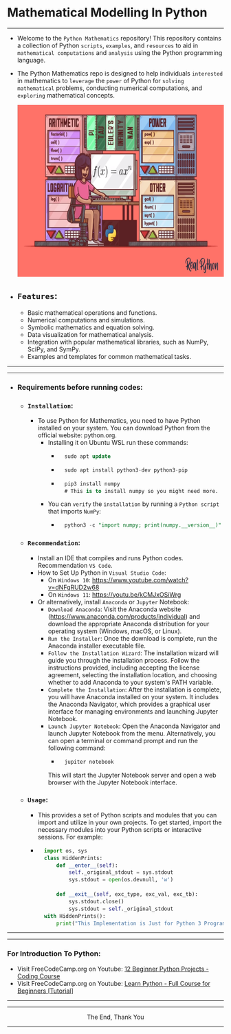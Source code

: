 #              Mathematical Modelling In Python
---
- Welcome to the `Python Mathematics` repository! This repository contains a collection of Python `scripts`, `examples`, and `resources` to aid in `mathematical computations` and `analysis` using the Python programming language.
- The Python Mathematics repo is designed to help individuals `interested` in mathematics to `leverage` the `power` of Python for `solving mathematical` problems, conducting numerical computations, and `exploring` mathematical concepts.

    <img src="./Images/Math.png" alt="Mathematical Modelling" width="100%" height="400">

- ## `Features`:
  - Basic mathematical operations and functions.
  - Numerical computations and simulations.
  - Symbolic mathematics and equation solving.
  - Data visualization for mathematical analysis.
  - Integration with popular mathematical libraries, such as NumPy, SciPy, and SymPy.
  - Examples and templates for common mathematical tasks.
---
---
- ### Requirements before running codes:
  - ### `Installation`:
    - To use Python for Mathematics, you need to have Python installed on your system. You can download Python from the official website: python.org.
        - Installing it on Ubuntu WSL run these commands:
            - ```sql
                sudo apt update
            - ```sql
                sudo apt install python3-dev python3-pip
            - ```sql
                pip3 install numpy
                # This is to install numpy so you might need more.
        - You can `verify` the `installation` by running a `Python script` that imports `NumPy`:
            - ```sql
                python3 -c "import numpy; print(numpy.__version__)"
  - ### `Recommendation`:
    - Install an IDE that compiles and runs Python codes. Recommendation `VS Code`.
    - How to Set Up Python in `Visual Studio Code`:
        - On `Windows 10`: https://www.youtube.com/watch?v=dNFgRUD2w68
        - On `Windows 11`: https://youtu.be/kCMJxOSiWrg
    - Or alternatively, install `Anaconda` or `Jupyter` Notebook:
        - `Download Anaconda`: Visit the Anaconda website (https://www.anaconda.com/products/individual) and download the appropriate Anaconda distribution for your operating system (Windows, macOS, or Linux).
        - `Run the Installer`: Once the download is complete, run the Anaconda installer executable file.
        - `Follow the Installation Wizard`: The installation wizard will guide you through the installation process. Follow the instructions provided, including accepting the license agreement, selecting the installation location, and choosing whether to add Anaconda to your system's PATH variable.
        - `Complete the Installation`: After the installation is complete, you will have Anaconda installed on your system. It includes the Anaconda Navigator, which provides a graphical user interface for managing environments and launching Jupyter Notebook.
        - `Launch Jupyter Notebook`: Open the Anaconda Navigator and launch Jupyter Notebook from the menu. Alternatively, you can open a terminal or command prompt and run the following command:
            - ```bash
                jupiter notebook
            This will start the Jupyter Notebook server and open a web browser with the Jupyter Notebook interface.
  - ### `Usage`:
    - This provides a set of Python scripts and modules that you can import and utilize in your own projects. To get started, import the necessary modules into your Python scripts or interactive sessions. For example:
    - ```python
        import os, sys
        class HiddenPrints:
            def __enter__(self):
                self._original_stdout = sys.stdout
                sys.stdout = open(os.devnull, 'w')
        
            def __exit__(self, exc_type, exc_val, exc_tb):
                sys.stdout.close()
                sys.stdout = self._original_stdout
        with HiddenPrints():
            print("This Implementation is Just for Python 3 Programming Language Practices")
      ```
---
---
### For Introduction To Python:
- Visit FreeCodeCamp.org on Youtube: [12 Beginner Python Projects - Coding Course](https://www.youtube.com/watch?v=rfscVS0vtbw)
- Visit FreeCodeCamp.org on Youtube: [Learn Python - Full Course for Beginners [Tutorial]](https://www.youtube.com/watch?v=8ext9G7xspg)
---
---
<p align="center">The End, Thank You</p>

---
